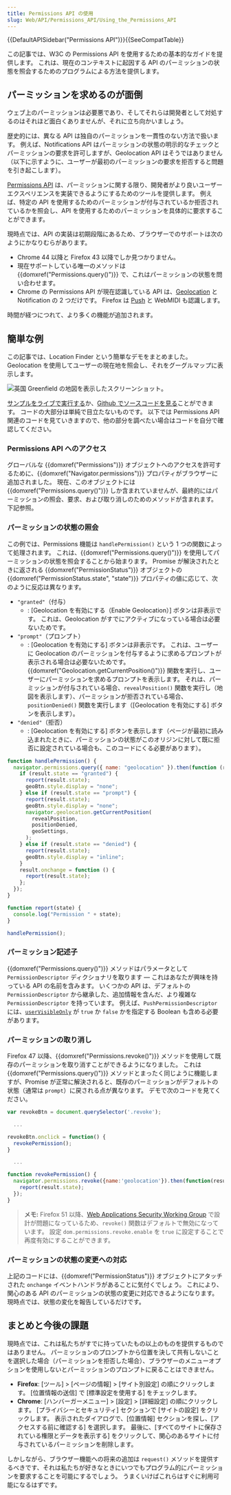 ```yaml
---
title: Permissions API の使用
slug: Web/API/Permissions_API/Using_the_Permissions_API
---
```


{{DefaultAPISidebar("Permissions API")}}{{SeeCompatTable}}

この記事では、W3C の Permissions API を使用するための基本的なガイドを提供します。 これは、現在のコンテキストに起因する API のパーミッションの状態を照会するためのプログラムによる方法を提供します。

## パーミッションを求めるのが面倒

ウェブ上のパーミッションは必要悪であり、そしてそれらは開発者として対処するのはそれほど面白くありませんが、それに立ち向かいましょう。

歴史的には、異なる API は独自のパーミッションを一貫性のない方法で扱います。 例えば、Notifications API はパーミッションの状態の明示的なチェックとパーミッションの要求を許可しますが、Geolocation API はそうではありません（以下に示すように、ユーザーが最初のパーミッションの要求を拒否すると問題を引き起こします）。

[Permissions API](/ja/docs/Web/API/Permissions_API) は、パーミッションに関する限り、開発者がより良いユーザーエクスペリエンスを実装できるようにするためのツールを提供します。 例えば、特定の API を使用するためのパーミッションが付与されているか拒否されているかを照会し、API を使用するためのパーミッションを具体的に要求することができます。

現時点では、API の実装は初期段階にあるため、ブラウザーでのサポートは次のようにかなりむらがあります。

- Chrome 44 以降と Firefox 43 以降でしか見つかりません。
- 現在サポートしている唯一のメソッドは {{domxref("Permissions.query()")}} で、これはパーミッションの状態を問い合わせます。
- Chrome の Permissions API が現在認識している API は、[Geolocation](/ja/docs/Web/API/Geolocation) と Notification の 2 つだけです。 Firefox は [Push](/ja/docs/Web/API/Push_API) と WebMIDI も認識します。

時間が経つにつれて、より多くの機能が追加されます。

## 簡単な例

この記事では、Location Finder という簡単なデモをまとめました。 Geolocation を使用してユーザーの現在地を照会し、それをグーグルマップに表示します。

![英国 Greenfield の地図を表示したスクリーンショット。](location-finder-with-permissions-api.png)

[サンプルをライブで実行する](https://chrisdavidmills.github.io/location-finder-permissions-api/)か、[Github でソースコードを見る](https://github.com/chrisdavidmills/location-finder-permissions-api/tree/gh-pages)ことができます。 コードの大部分は単純で目立たないものです。 以下では Permissions API 関連のコードを見ていきますので、他の部分を調べたい場合はコードを自分で確認してください。

### Permissions API へのアクセス

グローバルな {{domxref("Permissions")}} オブジェクトへのアクセスを許可するために、{{domxref("Navigator.permissions")}} プロパティがブラウザーに追加されました。 現在、このオブジェクトには {{domxref("Permissions.query()")}} しか含まれていませんが、最終的にはパーミッションの照会、要求、および取り消しのためのメソッドが含まれます。 下記参照。

### パーミッションの状態の照会

この例では、Permissions 機能は `handlePermission()` という 1 つの関数によって処理されます。 これは、{{domxref("Permissions.query()")}} を使用してパーミッションの状態を照会することから始まります。 Promise が解決されたときに返される {{domxref("PermissionStatus")}} オブジェクトの {{domxref("PermissionStatus.state", "state")}} プロパティの値に応じて、次のように反応は異なります。

- `"granted"`（付与）
  - : \[Geolocation を有効にする（Enable Geolocation）] ボタンは非表示です。 これは、Geolocation がすでにアクティブになっている場合は必要ないためです。
- `"prompt"`（プロンプト）
  - : \[Geolocation を有効にする] ボタンは非表示です。 これは、ユーザーに Geolocation のパーミッションを付与するように求めるプロンプトが表示される場合は必要ないためです。 {{domxref("Geolocation.getCurrentPosition()")}} 関数を実行し、ユーザーにパーミッションを求めるプロンプトを表示します。 それは、パーミッションが付与されている場合、`revealPosition()` 関数を実行し（地図を表示します）、パーミッションが拒否されている場合、`positionDenied()` 関数を実行します（\[Geolocation を有効にする] ボタンを表示します）。
- `"denied"`（拒否）
  - : \[Geolocation を有効にする] ボタンを表示します（ページが最初に読み込まれたときに、パーミッションの状態がこのオリジンに対して既に拒否に設定されている場合も、このコードにくる必要があります）。

```js
function handlePermission() {
  navigator.permissions.query({ name: "geolocation" }).then(function (result) {
    if (result.state == "granted") {
      report(result.state);
      geoBtn.style.display = "none";
    } else if (result.state == "prompt") {
      report(result.state);
      geoBtn.style.display = "none";
      navigator.geolocation.getCurrentPosition(
        revealPosition,
        positionDenied,
        geoSettings,
      );
    } else if (result.state == "denied") {
      report(result.state);
      geoBtn.style.display = "inline";
    }
    result.onchange = function () {
      report(result.state);
    };
  });
}

function report(state) {
  console.log("Permission " + state);
}

handlePermission();
```

### パーミッション記述子

{{domxref("Permissions.query()")}} メソッドはパラメータとして `PermissionDescriptor` ディクショナリを取ります — これはあなたが興味を持っている API の名前を含みます。 いくつかの API は、デフォルトの `PermissionDescriptor` から継承した、追加情報を含んだ、より複雑な `PermissionDescriptor` を持っています。 例えば、`PushPermissionDescriptor` には、[`userVisibleOnly`](/ja/docs/Web/API/PushManager/subscribe#Parameters) が `true` か `false` かを指定する Boolean も含める必要があります。

### パーミッションの取り消し

Firefox 47 以降、{{domxref("Permissions.revoke()")}} メソッドを使用して既存のパーミッションを取り消すことができるようになりました。 これは {{domxref("Permissions.query()")}} メソッドとまったく同じように機能しますが、Promise が正常に解決されると、既存のパーミッションがデフォルトの状態（通常は `prompt`）に戻される点が異なります。 デモで次のコードを見てください。

```js
var revokeBtn = document.querySelector('.revoke');

  ...

revokeBtn.onclick = function() {
  revokePermission();
}

  ...

function revokePermission() {
  navigator.permissions.revoke({name:'geolocation'}).then(function(result) {
    report(result.state);
  });
}
```

> **メモ:** Firefox 51 以降、[Web Applications Security Working Group](https://www.w3.org/2011/webappsec/) で設計が問題になっているため、`revoke()` 関数はデフォルトで無効になっています。 設定 `dom.permissions.revoke.enable` を `true` に設定することで再度有効にすることができます。

### パーミッションの状態の変更への対応

上記のコードには、{{domxref("PermissionStatus")}} オブジェクトにアタッチされた `onchange` イベントハンドラがあることに気付くでしょう。 これにより、関心のある API のパーミッションの状態の変更に対応できるようになります。 現時点では、状態の変化を報告しているだけです。

## まとめと今後の課題

現時点では、これは私たちがすでに持っていたもの以上のものを提供するものではありません。 パーミッションのプロンプトから位置を決して共有しないことを選択した場合（パーミッションを拒否した場合）、ブラウザーのメニューオプションを使用しないとパーミッションのプロンプトに戻ることはできません。

- **Firefox**: \[ツール] > \[ページの情報] > \[サイト別設定] の順にクリックします。 \[位置情報の送信] で \[標準設定を使用する] をチェックします。
- **Chrome**: \[ハンバーガーメニュー] > \[設定] > \[詳細設定] の順にクリックします。 \[プライバシーとセキュリティ] セクションで \[サイトの設定] をクリックします。 表示されたダイアログで、\[位置情報] セクションを探し、\[アクセスする前に確認する] を選択します。 最後に、\[すべてのサイトに保存されている権限とデータを表示する] をクリックして、関心のあるサイトに付与されているパーミッションを削除します。

しかしながら、ブラウザー機能への将来の追加は `request()` メソッドを提供するべきです、それは私たちが好きなときにいつでもプログラム的にパーミッションを要求することを可能にするでしょう。 うまくいけばこれらはすぐに利用可能になるはずです。
